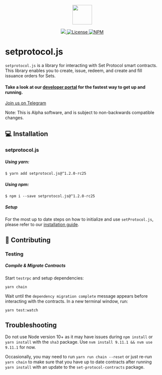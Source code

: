 <p align="center"><img src="https://s3-us-west-1.amazonaws.com/set-protocol/img/assets/set-protocol-logo.png" width="64" /></p>

<p align="center">
  <a href="https://circleci.com/gh/SetProtocol/setprotocol.js/tree/master" target="_blank" rel="noopener">
    <img src="https://img.shields.io/circleci/project/github/SetProtocol/setprotocol.js/master.svg" />
  </a>
  <a href='https://github.com/SetProtocol/setProtocol.js/blob/master/LICENSE' target="_blank" rel="noopener">
    <img src='https://img.shields.io/badge/License-Apache%202.0-blue.svg' alt='License' />
  </a>
  <a href='https://www.npmjs.com/package/setprotocol.js'>
    <img src='https://img.shields.io/npm/v/setprotocol.js.svg' alt='NPM' />
  </a>
</p>

# setprotocol.js
`setprotocol.js` is a library for interacting with Set Protocol smart contracts.
This library enables you to create, issue, redeem, and create and fill issuance orders for Sets.

#### Take a look at our [developer portal](https://docs.setprotocol.com/) for the fastest way to get up and running.

<a href="https://t.me/joinchat/Fx8D6wyprLUlM1jMVnaRdg" target="_blank" rel="noopener">
  Join us on Telegram
</a>

Note: This is Alpha software, and is subject to non-backwards compatible changes.
## :computer: Installation
### setprotocol.js
##### Using yarn:
```shell
$ yarn add setprotocol.js@^1.2.0-rc25
```
##### Using npm:
```shell
$ npm i --save setprotocol.js@^1.2.0-rc25
```

##### Setup
For the most up to date steps on how to initialize and use `setProtocol.js`, please refer to our [installation guide](https://docs.setprotocol.com/getting-started#installation).

## :raising_hand: Contributing
### Testing
##### Compile & Migrate Contracts

Start `testrpc` and setup dependencies:
```
yarn chain
```
Wait until the `dependency migration complete` message appears before interacting with the contracts.
In a new terminal window, run:
```
yarn test:watch
```

## Troubleshooting
Do not use Node version 10+ as it may have issues during `npm install` or `yarn install` with the `sha3` package.  Use `nvm install 9.11.1 && nvm use 9.11.1` for now.

Occasionally, you may need to run `yarn run chain --reset` or just re-run `yarn chain` to make sure that you have up to date contracts after running `yarn install` with an update to the `set-protocol-contracts` package.
